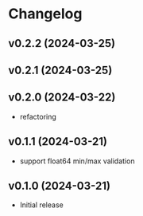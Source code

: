 # Changelog

## v0.2.2 (2024-03-25)
## v0.2.1 (2024-03-25)
## v0.2.0 (2024-03-22)

- refactoring

## v0.1.1 (2024-03-21)

- support float64 min/max validation

## v0.1.0 (2024-03-21)

- Initial release
